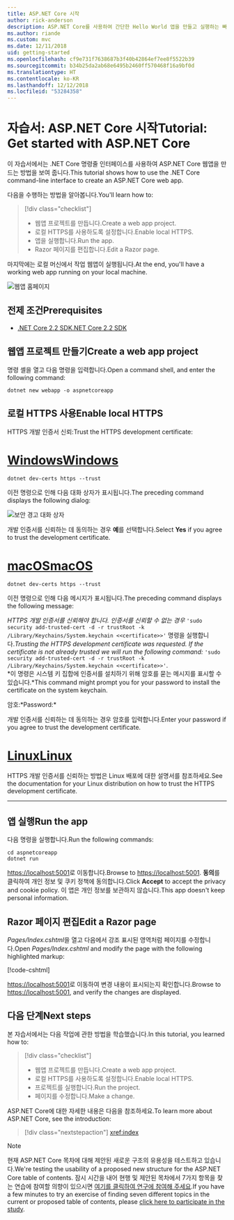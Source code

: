 ```yaml
---
title: ASP.NET Core 시작
author: rick-anderson
description: ASP.NET Core를 사용하여 간단한 Hello World 앱을 만들고 실행하는 빠른 자습서입니다.
ms.author: riande
ms.custom: mvc
ms.date: 12/11/2018
uid: getting-started
ms.openlocfilehash: cf9e731f7638687b3f40b42864ef7ee8f5522b39
ms.sourcegitcommit: b34b25da2ab68e6495b2460ff570468f16a9bf0d
ms.translationtype: HT
ms.contentlocale: ko-KR
ms.lasthandoff: 12/12/2018
ms.locfileid: "53284358"
---
```

# <a name="tutorial-get-started-with-aspnet-core"></a><span data-ttu-id="3cd33-103">자습서: ASP.NET Core 시작</span><span class="sxs-lookup"><span data-stu-id="3cd33-103">Tutorial: Get started with ASP.NET Core</span></span>

<span data-ttu-id="3cd33-104">이 자습서에서는 .NET Core 명령줄 인터페이스를 사용하여 ASP.NET Core 웹앱을 만드는 방법을 보여 줍니다.</span><span class="sxs-lookup"><span data-stu-id="3cd33-104">This tutorial shows how to use the .NET Core command-line interface to create an ASP.NET Core web app.</span></span>

<span data-ttu-id="3cd33-105">다음을 수행하는 방법을 알아봅니다.</span><span class="sxs-lookup"><span data-stu-id="3cd33-105">You'll learn how to:</span></span>

> [!div class="checklist"]
> * <span data-ttu-id="3cd33-106">웹앱 프로젝트를 만듭니다.</span><span class="sxs-lookup"><span data-stu-id="3cd33-106">Create a web app project.</span></span>
> * <span data-ttu-id="3cd33-107">로컬 HTTPS를 사용하도록 설정합니다.</span><span class="sxs-lookup"><span data-stu-id="3cd33-107">Enable local HTTPS.</span></span>
> * <span data-ttu-id="3cd33-108">앱을 실행합니다.</span><span class="sxs-lookup"><span data-stu-id="3cd33-108">Run the app.</span></span>
> * <span data-ttu-id="3cd33-109">Razor 페이지를 편집합니다.</span><span class="sxs-lookup"><span data-stu-id="3cd33-109">Edit a Razor page.</span></span>

<span data-ttu-id="3cd33-110">마지막에는 로컬 머신에서 작업 웹앱이 실행됩니다.</span><span class="sxs-lookup"><span data-stu-id="3cd33-110">At the end, you'll have a working web app running on your local machine.</span></span>

![웹앱 홈페이지](_static/home-page.png)

## <a name="prerequisites"></a><span data-ttu-id="3cd33-112">전제 조건</span><span class="sxs-lookup"><span data-stu-id="3cd33-112">Prerequisites</span></span>

* [<span data-ttu-id="3cd33-113">.NET Core 2.2 SDK</span><span class="sxs-lookup"><span data-stu-id="3cd33-113">.NET Core 2.2 SDK</span></span>](https://www.microsoft.com/net/download/all)

## <a name="create-a-web-app-project"></a><span data-ttu-id="3cd33-114">웹앱 프로젝트 만들기</span><span class="sxs-lookup"><span data-stu-id="3cd33-114">Create a web app project</span></span>

<span data-ttu-id="3cd33-115">명령 셸을 열고 다음 명령을 입력합니다.</span><span class="sxs-lookup"><span data-stu-id="3cd33-115">Open a command shell, and enter the following command:</span></span>

```console
dotnet new webapp -o aspnetcoreapp
```

## <a name="enable-local-https"></a><span data-ttu-id="3cd33-116">로컬 HTTPS 사용</span><span class="sxs-lookup"><span data-stu-id="3cd33-116">Enable local HTTPS</span></span>

<span data-ttu-id="3cd33-117">HTTPS 개발 인증서 신뢰:</span><span class="sxs-lookup"><span data-stu-id="3cd33-117">Trust the HTTPS development certificate:</span></span>

# <a name="windowstabwindows"></a>[<span data-ttu-id="3cd33-118">Windows</span><span class="sxs-lookup"><span data-stu-id="3cd33-118">Windows</span></span>](#tab/windows)

```console
dotnet dev-certs https --trust
```

<span data-ttu-id="3cd33-119">이전 명령으로 인해 다음 대화 상자가 표시됩니다.</span><span class="sxs-lookup"><span data-stu-id="3cd33-119">The preceding command displays the following dialog:</span></span>

![보안 경고 대화 상자](_static/cert.png)

<span data-ttu-id="3cd33-121">개발 인증서를 신뢰하는 데 동의하는 경우 **예**를 선택합니다.</span><span class="sxs-lookup"><span data-stu-id="3cd33-121">Select **Yes** if you agree to trust the development certificate.</span></span>

# <a name="macostabmacos"></a>[<span data-ttu-id="3cd33-122">macOS</span><span class="sxs-lookup"><span data-stu-id="3cd33-122">macOS</span></span>](#tab/macos)

```console
dotnet dev-certs https --trust
```

<span data-ttu-id="3cd33-123">이전 명령으로 인해 다음 메시지가 표시됩니다.</span><span class="sxs-lookup"><span data-stu-id="3cd33-123">The preceding command displays the following message:</span></span>

<span data-ttu-id="3cd33-124">*HTTPS 개발 인증서를 신뢰해야 합니다. 인증서를 신뢰할 수 없는 경우*  `'sudo security add-trusted-cert -d -r trustRoot -k /Library/Keychains/System.keychain <<certificate>>'` 명령을 실행합니다.</span><span class="sxs-lookup"><span data-stu-id="3cd33-124">*Trusting the HTTPS development certificate was requested. If the certificate is not already trusted we will run the following command:* `'sudo security add-trusted-cert -d -r trustRoot -k /Library/Keychains/System.keychain <<certificate>>'`.</span></span>  
<span data-ttu-id="3cd33-125">\*이 명령은 시스템 키 집합에 인증서를 설치하기 위해 암호를 묻는 메시지를 표시할 수 있습니다.</span><span class="sxs-lookup"><span data-stu-id="3cd33-125">\*This command might prompt you for your password to install the certificate on the system keychain.</span></span>

<span data-ttu-id="3cd33-126">암호:\*</span><span class="sxs-lookup"><span data-stu-id="3cd33-126">Password:\*</span></span>

<span data-ttu-id="3cd33-127">개발 인증서를 신뢰하는 데 동의하는 경우 암호를 입력합니다.</span><span class="sxs-lookup"><span data-stu-id="3cd33-127">Enter your password if you agree to trust the development certificate.</span></span>

# <a name="linuxtablinux"></a>[<span data-ttu-id="3cd33-128">Linux</span><span class="sxs-lookup"><span data-stu-id="3cd33-128">Linux</span></span>](#tab/linux)

<span data-ttu-id="3cd33-129">HTTPS 개발 인증서를 신뢰하는 방법은 Linux 배포에 대한 설명서를 참조하세요.</span><span class="sxs-lookup"><span data-stu-id="3cd33-129">See the documentation for your Linux distribution on how to trust the HTTPS development certificate.</span></span>

---

## <a name="run-the-app"></a><span data-ttu-id="3cd33-130">앱 실행</span><span class="sxs-lookup"><span data-stu-id="3cd33-130">Run the app</span></span>

<span data-ttu-id="3cd33-131">다음 명령을 실행합니다.</span><span class="sxs-lookup"><span data-stu-id="3cd33-131">Run the following commands:</span></span>

```console
cd aspnetcoreapp
dotnet run
```

<span data-ttu-id="3cd33-132">[https://localhost:5001](https://localhost:5001)로 이동합니다.</span><span class="sxs-lookup"><span data-stu-id="3cd33-132">Browse to [https://localhost:5001](https://localhost:5001).</span></span> <span data-ttu-id="3cd33-133">**동의**를 클릭하여 개인 정보 및 쿠키 정책에 동의합니다.</span><span class="sxs-lookup"><span data-stu-id="3cd33-133">Click **Accept** to accept the privacy and cookie policy.</span></span> <span data-ttu-id="3cd33-134">이 앱은 개인 정보를 보관하지 않습니다.</span><span class="sxs-lookup"><span data-stu-id="3cd33-134">This app doesn't keep personal information.</span></span>

## <a name="edit-a-razor-page"></a><span data-ttu-id="3cd33-135">Razor 페이지 편집</span><span class="sxs-lookup"><span data-stu-id="3cd33-135">Edit a Razor page</span></span>

<span data-ttu-id="3cd33-136">*Pages/Index.cshtml*을 열고 다음에서 강조 표시된 영역처럼 페이지를 수정합니다.</span><span class="sxs-lookup"><span data-stu-id="3cd33-136">Open *Pages/Index.cshtml* and modify the page with the following highlighted markup:</span></span>

[!code-cshtml[](sample/index.cshtml?highlight=9)]

<span data-ttu-id="3cd33-137">[https://localhost:5001](https://localhost:5001)로 이동하여 변경 내용이 표시되는지 확인합니다.</span><span class="sxs-lookup"><span data-stu-id="3cd33-137">Browse to [https://localhost:5001](https://localhost:5001), and verify the changes are displayed.</span></span>

## <a name="next-steps"></a><span data-ttu-id="3cd33-138">다음 단계</span><span class="sxs-lookup"><span data-stu-id="3cd33-138">Next steps</span></span>

<span data-ttu-id="3cd33-139">본 자습서에서는 다음 작업에 관한 방법을 학습했습니다.</span><span class="sxs-lookup"><span data-stu-id="3cd33-139">In this tutorial, you learned how to:</span></span>

> [!div class="checklist"]
> * <span data-ttu-id="3cd33-140">웹앱 프로젝트를 만듭니다.</span><span class="sxs-lookup"><span data-stu-id="3cd33-140">Create a web app project.</span></span>
> * <span data-ttu-id="3cd33-141">로컬 HTTPS를 사용하도록 설정합니다.</span><span class="sxs-lookup"><span data-stu-id="3cd33-141">Enable local HTTPS.</span></span>
> * <span data-ttu-id="3cd33-142">프로젝트를 실행합니다.</span><span class="sxs-lookup"><span data-stu-id="3cd33-142">Run the project.</span></span>
> * <span data-ttu-id="3cd33-143">페이지를 수정합니다.</span><span class="sxs-lookup"><span data-stu-id="3cd33-143">Make a change.</span></span>

<span data-ttu-id="3cd33-144">ASP.NET Core에 대한 자세한 내용은 다음을 참조하세요.</span><span class="sxs-lookup"><span data-stu-id="3cd33-144">To learn more about ASP.NET Core, see the introduction:</span></span>

> [!div class="nextstepaction"]
> <xref:index>

> [!NOTE]
> <span data-ttu-id="3cd33-145">현재 ASP.NET Core 목차에 대해 제안된 새로운 구조의 유용성을 테스트하고 있습니다.</span><span class="sxs-lookup"><span data-stu-id="3cd33-145">We're testing the usability of a proposed new structure for the ASP.NET Core table of contents.</span></span> <span data-ttu-id="3cd33-146">잠시 시간을 내어 현행 및 제안된 목차에서 7가지 항목을 찾는 연습에 참여할 의향이 있으시면 [여기를 클릭하여 연구에 참여해 주세요](https://dpk4xbh5.optimalworkshop.com/treejack/aa11wn82).</span><span class="sxs-lookup"><span data-stu-id="3cd33-146">If you have a few minutes to try an exercise of finding seven different topics in the current or proposed table of contents, please [click here to participate in the study](https://dpk4xbh5.optimalworkshop.com/treejack/aa11wn82).</span></span>
